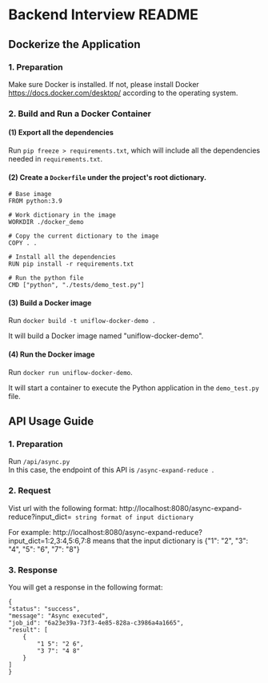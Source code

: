 # Backend Interview README

## Dockerize the Application

### 1. Preparation
Make sure Docker is installed. If not, please install Docker https://docs.docker.com/desktop/ according to the operating system.

### 2. Build and Run a Docker Container

#### (1) Export all the dependencies
Run `pip freeze > requirements.txt`, which will include all the dependencies needed in `requirements.txt`.

#### (2) Create a `Dockerfile` under the project's root dictionary.
```
# Base image
FROM python:3.9

# Work dictionary in the image
WORKDIR ./docker_demo

# Copy the current dictionary to the image
COPY . .

# Install all the dependencies
RUN pip install -r requirements.txt

# Run the python file
CMD ["python", "./tests/demo_test.py"]
```

#### (3) Build a Docker image
Run `docker build -t uniflow-docker-demo .`  
  
It will build a Docker image named "uniflow-docker-demo".


#### (4) Run the Docker image
Run `docker run uniflow-docker-demo`.
  
It will start a container to execute the Python application in the `demo_test.py` file.

## API Usage Guide

### 1. Preparation
Run `/api/async.py`  
In this case, the endpoint of this API is `/async-expand-reduce `.
### 2. Request
Vist url with the following format: http://localhost:8080/async-expand-reduce?input_dict=` string format of input dictionary`
  
For example:
  http://localhost:8080/async-expand-reduce?input_dict=1:2,3:4,5:6,7:8   means that the input dictionary is {"1": "2", "3": "4", "5": "6", "7": "8"}

### 3. Response
You will get a response in the following format:
  
    {
    "status": "success",
    "message": "Async executed",
    "job_id": "6a23e39a-73f3-4e85-828a-c3986a4a1665",
    "result": [
        {
            "1 5": "2 6",
            "3 7": "4 8"
        }
    ]
    }